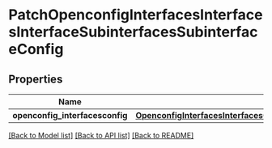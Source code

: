 # PatchOpenconfigInterfacesInterfacesInterfaceSubinterfacesSubinterfaceConfig

## Properties
Name | Type | Description | Notes
------------ | ------------- | ------------- | -------------
**openconfig_interfacesconfig** | [**OpenconfigInterfacesInterfacesOpenconfiginterfacesinterfacesSubinterfacesConfig**](OpenconfigInterfacesInterfacesOpenconfiginterfacesinterfacesSubinterfacesConfig.md) |  | [optional] 

[[Back to Model list]](../README.md#documentation-for-models) [[Back to API list]](../README.md#documentation-for-api-endpoints) [[Back to README]](../README.md)


